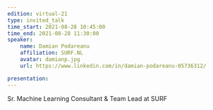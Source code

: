```yaml
---
edition: virtual-21
type: invited_talk
time_start: 2021-08-28 10:45:00
time_end: 2021-08-28 11:30:00
speaker:
    name: Damian Podareanu 
    affiliation: SURF.NL
    avatar: damianp.jpg 
    url: https://www.linkedin.com/in/damian-podareanu-05736312/

presentation: 
---
```


Sr. Machine Learning Consultant & Team Lead at SURF
